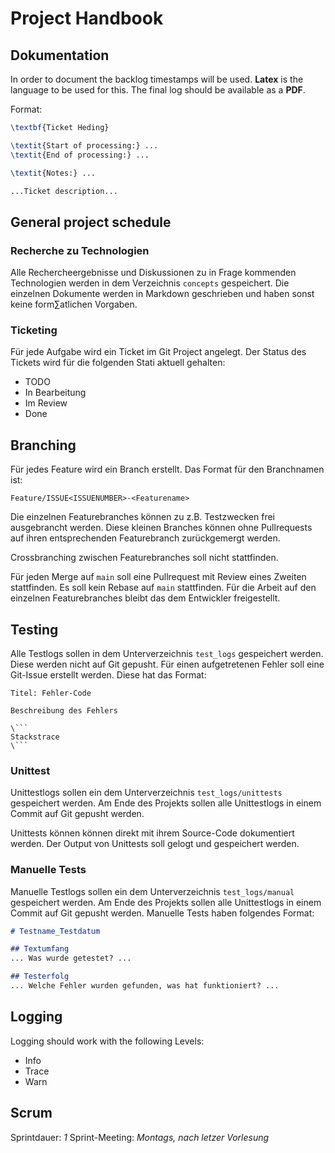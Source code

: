 # Project Handbook

## Dokumentation

In order to document the backlog timestamps will be used.
**Latex** is the language to be used for this.
The final log should be available as a **PDF**.

Format:
```latex
\textbf{Ticket Heding}

\textit{Start of processing:} ...
\textit{End of processing:} ...

\textit{Notes:} ...

...Ticket description...
```

## General project schedule

### Recherche zu Technologien

Alle Rechercheergebnisse und Diskussionen zu in Frage kommenden Technologien
werden in dem Verzeichnis `concepts` gespeichert.
Die einzelnen Dokumente werden in Markdown geschrieben und haben sonst keine form∑atlichen Vorgaben.

### Ticketing

Für jede Aufgabe wird ein Ticket im Git Project angelegt.
Der Status des Tickets wird für die folgenden Stati aktuell gehalten:

- TODO
- In Bearbeitung
- Im Review
- Done

## Branching

Für jedes Feature wird ein Branch erstellt.
Das Format für den Branchnamen ist:
```
Feature/ISSUE<ISSUENUMBER>-<Featurename>
```

Die einzelnen Featurebranches können zu z.B. Testzwecken frei ausgebrancht werden.
Diese kleinen Branches können ohne Pullrequests auf ihren entsprechenden Featurebranch zurückgemergt werden.

Crossbranching zwischen Featurebranches soll nicht stattfinden.

Für jeden Merge auf `main` soll eine Pullrequest mit Review eines Zweiten stattfinden.
Es soll kein Rebase auf `main` stattfinden.
Für die Arbeit auf den einzelnen Featurebranches bleibt das dem Entwickler freigestellt.

## Testing

Alle Testlogs sollen in dem Unterverzeichnis `test_logs` gespeichert werden.
Diese werden nicht auf Git gepusht.
Für einen aufgetretenen Fehler soll eine Git-Issue erstellt werden.
Diese hat das Format:

```
Titel: Fehler-Code

Beschreibung des Fehlers

\```
Stackstrace
\```

```

### Unittest

Unittestlogs sollen ein dem Unterverzeichnis `test_logs/unittests` gespeichert werden.
Am Ende des Projekts sollen alle Unittestlogs in einem Commit auf Git gepusht werden.

Unittests können können direkt mit ihrem Source-Code dokumentiert werden.
Der Output von Unittests soll gelogt und gespeichert werden.

### Manuelle Tests

Manuelle Testlogs sollen ein dem Unterverzeichnis `test_logs/manual` gespeichert werden.
Am Ende des Projekts sollen alle Unittestlogs in einem Commit auf Git gepusht werden.
Manuelle Tests haben folgendes Format:
```markdown
# Testname_Testdatum

## Textumfang
... Was wurde getestet? ...

## Testerfolg
... Welche Fehler wurden gefunden, was hat funktioniert? ...
```

## Logging

Logging should work with the following Levels:

- Info
- Trace
- Warn

## Scrum

Sprintdauer: *1*
Sprint-Meeting: *Montags, nach letzer Vorlesung*
